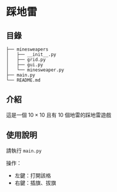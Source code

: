 # 踩地雷
## 目錄
```
├── minesweapers
│   ├── __init__.py
│   ├── grid.py
│   ├── gui.py
│   └── minesweaper.py
├── main.py
└── README.md
```
## 介紹
這是一個 $10 \times 10$ 且有 $10$ 個地雷的踩地雷遊戲
## 使用說明
請執行 `main.py`

操作：
* 左鍵：打開該格
* 右鍵：插旗、拔旗
